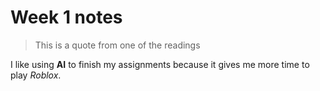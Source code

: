 # Week 1 notes

> This is a quote from one of the readings

I like using **AI** to finish my assignments because it gives me more time to play *Roblox*.   